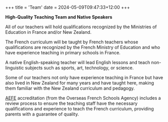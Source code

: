 +++
title = 'Team'
date = 2024-05-09T09:47:33+12:00
+++

**High-Quality Teaching Team and Native Speakers**

All of our teachers will hold qualifications recognized by the Ministries of Education in France and/or New Zealand.

The French curriculum will be taught by French teachers whose qualifications are recognized by the French Ministry of Education and who have experience teaching in primary schools in France.

A native English-speaking teacher will lead English lessons and teach non-linguistic subjects such as sports, art, technology, or science.

Some of our teachers not only have experience teaching in France but have also lived in New Zealand for many years and have taught here, making them familiar with the New Zealand curriculum and pedagogy.

[AEFE](/curriculum/aefe) accreditation (from the Overseas French Schools Agency) includes a review process to ensure the teaching staff have the necessary qualifications and experience to teach the French curriculum, providing parents with a guarantee of quality.
